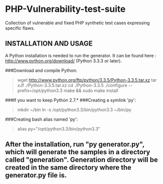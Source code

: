 PHP-Vulnerability-test-suite
============================

Collection of vulnerable and fixed PHP synthetic test cases expressing specific flaws.

INSTALLATION AND USAGE
----------------------
A Python installation is needed to run the generator. It can be found here : http://www.python.org/download/ (Python 3.3.3 or later).

###Download and compile Python:
> wget http://www.python.org/ftp/python/3.3.5/Python-3.3.5.tar.xz
> tar xJf ./Python-3.3.5.tar.xz
> cd ./Python-3.3.5
> ./configure --prefix=/opt/python3.3
> make && sudo make install

###If you want to keep Python 2.7.*
###Creating a symlink 'py':
> mkdir ~/bin
> ln -s /opt/python3.3/bin/python3.3 ~/bin/py

###Creating bash alias named 'py':
> alias py="/opt/python3.3/bin/python3.3"

After the installation, run "py generator.py", which will generate the samples in a directory called "generation".
Generation directory will be created in the same directory where the generator.py file is.
------------------------------------------------------ 
